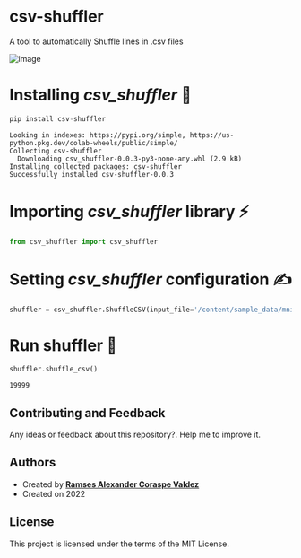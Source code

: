 # csv-shuffler
A tool to automatically Shuffle lines in .csv files

![image](https://user-images.githubusercontent.com/8701464/179423167-35b1780b-5aa3-46e4-ad19-eec4ca8ba820.png)



<div class="cell markdown" id="H9YNJNwhsVmc">

# **Installing *csv\_shuffler* 🔧**

</div>

<div class="cell code" data-execution_count="5" data-colab="{&quot;base_uri&quot;:&quot;https://localhost:8080/&quot;}" id="hcFSBcqInabZ" data-outputId="becaeb22-455c-4c7d-e0af-34b42f13ed6e">

``` python
pip install csv-shuffler
```

<div class="output stream stdout">

    Looking in indexes: https://pypi.org/simple, https://us-python.pkg.dev/colab-wheels/public/simple/
    Collecting csv-shuffler
      Downloading csv_shuffler-0.0.3-py3-none-any.whl (2.9 kB)
    Installing collected packages: csv-shuffler
    Successfully installed csv-shuffler-0.0.3

</div>

</div>

<div class="cell markdown" id="kz-w4ZRssY2b">

# **Importing *csv\_shuffler* library ⚡**

</div>

<div class="cell code" data-execution_count="6" id="VML2Xlocnu0h">

``` python
from csv_shuffler import csv_shuffler
```

</div>

<div class="cell markdown" id="N_UOwTIcshpz">

# **Setting *csv\_shuffler* configuration ✍**

</div>

<div class="cell code" id="63JsnM-Qn5gI">

``` python
shuffler = csv_shuffler.ShuffleCSV(input_file='/content/sample_data/mnist_train_small.csv',header=True, batch_size=20000)
```

</div>

<div class="cell markdown" id="Mhcama3ksvk7">

# **Run shuffler 🏃**

</div>

<div class="cell code" data-execution_count="9" data-colab="{&quot;base_uri&quot;:&quot;https://localhost:8080/&quot;}" id="mXsyl5Zwst1C" data-outputId="e34ddaad-ffb9-4efc-ee0d-d10764946b65">

``` python
shuffler.shuffle_csv()
```

<div class="output execute_result" data-execution_count="9">

    19999

</div>

</div>

## Contributing and Feedback
Any ideas or feedback about this repository?. Help me to improve it.

## Authors
- Created by <a href="https://twitter.com/RamsesCoraspe"><strong>Ramses Alexander Coraspe Valdez</strong></a>
- Created on 2022

## License
This project is licensed under the terms of the MIT License.
